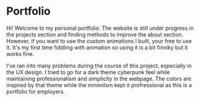 # Portfolio
Hi! Welcome to my personal portfolio. The website is still under progress in the projects section and finding methods to improve the about section. However, if you want to use the custom animations I built, your free to use it. It's my first time fiddling with animation so using it is a bit finniky but it works fine. 

I've ran into many problems during the course of this project, especially in the UX design. I tried to go for a dark theme cyberpunk feel while maintaining professionalism and simplicity in the webpage. The colors are inspired by that theme  while the minimilsm kept it profressional as this is a portfolio for employers. 
